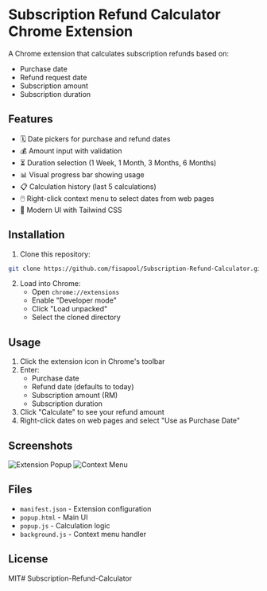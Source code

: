# Subscription Refund Calculator Chrome Extension

A Chrome extension that calculates subscription refunds based on:
- Purchase date
- Refund request date 
- Subscription amount
- Subscription duration

## Features

- 🗓️ Date pickers for purchase and refund dates
- 💰 Amount input with validation
- ⏳ Duration selection (1 Week, 1 Month, 3 Months, 6 Months)
- 📊 Visual progress bar showing usage
- 📋 Calculation history (last 5 calculations)
- 🖱️ Right-click context menu to select dates from web pages
- 🎨 Modern UI with Tailwind CSS

## Installation

1. Clone this repository:
```bash
git clone https://github.com/fisapool/Subscription-Refund-Calculator.git
```

2. Load into Chrome:
   - Open `chrome://extensions`
   - Enable "Developer mode"
   - Click "Load unpacked"
   - Select the cloned directory

## Usage

1. Click the extension icon in Chrome's toolbar
2. Enter:
   - Purchase date
   - Refund date (defaults to today)
   - Subscription amount (RM)
   - Subscription duration
3. Click "Calculate" to see your refund amount
4. Right-click dates on web pages and select "Use as Purchase Date"

## Screenshots

![Extension Popup](https://via.placeholder.com/400x600/3b82f6/ffffff?text=Refund+Calculator+Popup)
![Context Menu](https://via.placeholder.com/400x200/3b82f6/ffffff?text=Right-click+Date+Selection)

## Files

- `manifest.json` - Extension configuration
- `popup.html` - Main UI
- `popup.js` - Calculation logic
- `background.js` - Context menu handler

## License

MIT# Subscription-Refund-Calculator
